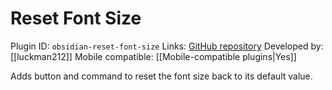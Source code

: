 # Reset Font Size

Plugin ID: `obsidian-reset-font-size`
Links: [GitHub repository](https://github.com/luckman212/obsidian-reset-font-size)
Developed by: [[luckman212]]
Mobile compatible: [[Mobile-compatible plugins|Yes]]

Adds button and command to reset the font size back to its default value.
